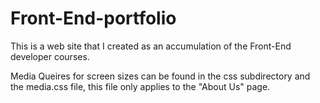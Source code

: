# Front-End-portfolio
This is a web site that I created as an accumulation of the Front-End developer courses.

Media Queires for screen sizes can be found in the css subdirectory and the media.css file, this file only applies to the "About Us" page.
